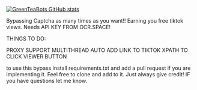 [![GreenTeaBots GitHub stats](https://github-readme-stats.vercel.app/api?username=greenteabots)](https://github.com/anuraghazra/github-readme-stats)



      
      
Bypassing Captcha as many times as you want!! Earning you free tiktok views. Needs API KEY FROM OCR.SPACE! 


THINGS TO DO: 

PROXY SUPPORT
MULTITHREAD
AUTO ADD LINK TO TIKTOK
XPATH TO CLICK VIEWER BUTTON


to use this bypass install requirements.txt and add a pull request if you are implementing it. Feel free to clone and add to it. Just always give credit! IF you have questions let me know.
